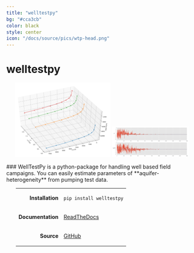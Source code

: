```yaml
---
title: "welltestpy"
bg: "#cca3cb"
color: black
style: center
icon: "/docs/source/pics/wtp-head.png"
---
```


# welltestpy

<p align="center">
<img src="/img/wtp_fit.png" alt="fit" width="50%">
<img src="/img/wtp_paratrace.png" alt="para trace" width="40%">
</p>
### WellTestPy is a python-package for handling well based field campaigns. You can easily estimate parameters of **aquifer-heterogeneity** from pumping test data.

<p align="center">
<table style="margin-left: auto; margin-right: auto; width: 90%;">
<tbody>
<tr>
  <td style="text-align: right;">
    <p><strong>Installation</strong></p>
  </td>
  <td style="text-align: left;">
    <p><code class="highlighter-rouge">pip install welltestpy</code></p>
  </td>
</tr>
<tr>
  <td style="text-align: right;">
    <p><strong>Documentation</strong></p>
  </td>
  <td style="text-align: left;">
    <a href="https://welltestpy.readthedocs.io">
    <p>ReadTheDocs</p>
    </a>
  </td>
</tr>
<tr>
  <td style="text-align: right;">
    <p><strong>Source</strong></p>
  </td>
  <td style="text-align: left;">
    <a href="https://github.com/GeoStat-Framework/welltestpy">
    <p>GitHub</p>
    </a>
  </td>
</tr>
</tbody>
</table>
</p>
